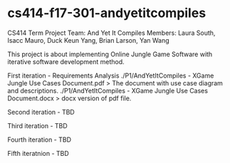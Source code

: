 # cs414-f17-301-andyetitcompiles
CS414 Term Project
Team: And Yet It Compiles
Members: Laura South, Isacc Mauro, Duck Keun Yang, Brian Larson, Yan Wang

This project is about implementing Online Jungle Game Software with iterative software development method.

First iteration - Requirements Analysis
 ./P1/AndYetItCompiles - XGame Jungle Use Cases Document.pdf > The document with use case diagram and descriptions.
 ./P1/AndYetItCompiles - XGame Jungle Use Cases Document.docx > docx version of pdf file.

Second iteration - TBD

Third iteration - TBD

Fourth iteration - TBD

Fifth iteratnion - TBD
